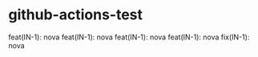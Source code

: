 # github-actions-test

feat(IN-1): nova
feat(IN-1): nova
feat(IN-1): nova
feat(IN-1): nova
fix(IN-1): nova
